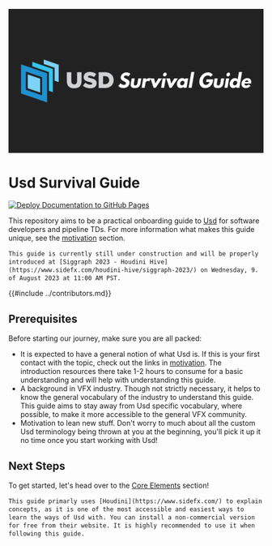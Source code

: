 ![](../UsdSurvivalGuide.png#center)

# Usd Survival Guide
[![Deploy Documentation to GitHub Pages](https://github.com/LucaScheller/VFX-UsdAssetResolver/actions/workflows/mdbook.yml/badge.svg)](https://github.com/LucaScheller/VFX-UsdSurvivalGuide/actions/workflows/mdbook.yml)

This repository aims to be a practical onboarding guide to [Usd](https://openusd.org/release/index.html) for software developers and pipeline TDs.
For more information what makes this guide unique, see the [motivation](../introduction/motivation.md) section.

```admonish warning
This guide is currently still under construction and will be properly introduced at [Siggraph 2023 - Houdini Hive](https://www.sidefx.com/houdini-hive/siggraph-2023/) on Wednesday, 9. of August 2023 at 11:00 AM PST.
```

{{#include ../contributors.md}}


## Prerequisites
Before starting our journey, make sure you are all packed:
- It is expected to have a general notion of what Usd is. If this is your first contact with the topic, check out the links in [motivation](../introduction/motivation.md). The introduction resources there take 1-2 hours to consume for a basic understanding and will help with understanding this guide.
- A background in VFX industry. Though not strictly necessary, it helps to know the general vocabulary of the industry to understand this guide. This guide aims to stay away from Usd specific vocabulary, where possible, to make it more accessible to the general VFX community.
- Motivation to lean new stuff. Don't worry to much about all the custom Usd terminology being thrown at you at the beginning, you'll pick it up it no time once you start working with Usd!

## Next Steps
To get started, let's head over to the [Core Elements](../core/overview.md) section!

```admonish tip
This guide primarly uses [Houdini](https://www.sidefx.com/) to explain concepts, as it is one of the most accessible and easiest ways to learn the ways of Usd with. You can install a non-commercial version for free from their website. It is highly recommended to use it when following this guide.
```


